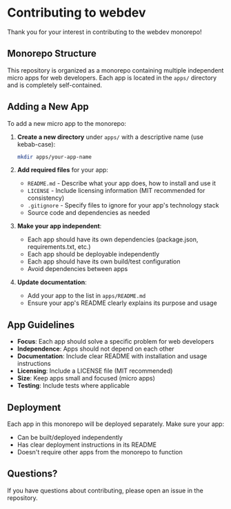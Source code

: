 # Contributing to webdev

Thank you for your interest in contributing to the webdev monorepo!

## Monorepo Structure

This repository is organized as a monorepo containing multiple independent micro apps for web developers. Each app is located in the `apps/` directory and is completely self-contained.

## Adding a New App

To add a new micro app to the monorepo:

1. **Create a new directory** under `apps/` with a descriptive name (use kebab-case):
   ```bash
   mkdir apps/your-app-name
   ```

2. **Add required files** for your app:
   - `README.md` - Describe what your app does, how to install and use it
   - `LICENSE` - Include licensing information (MIT recommended for consistency)
   - `.gitignore` - Specify files to ignore for your app's technology stack
   - Source code and dependencies as needed

3. **Make your app independent**:
   - Each app should have its own dependencies (package.json, requirements.txt, etc.)
   - Each app should be deployable independently
   - Each app should have its own build/test configuration
   - Avoid dependencies between apps

4. **Update documentation**:
   - Add your app to the list in `apps/README.md`
   - Ensure your app's README clearly explains its purpose and usage

## App Guidelines

- **Focus**: Each app should solve a specific problem for web developers
- **Independence**: Apps should not depend on each other
- **Documentation**: Include clear README with installation and usage instructions
- **Licensing**: Include a LICENSE file (MIT recommended)
- **Size**: Keep apps small and focused (micro apps)
- **Testing**: Include tests where applicable

## Deployment

Each app in this monorepo will be deployed separately. Make sure your app:
- Can be built/deployed independently
- Has clear deployment instructions in its README
- Doesn't require other apps from the monorepo to function

## Questions?

If you have questions about contributing, please open an issue in the repository.

